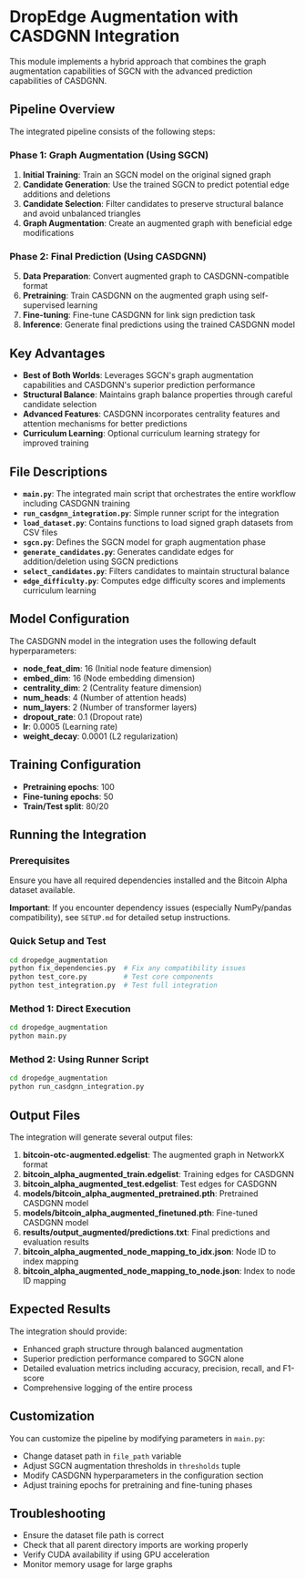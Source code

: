 # DropEdge Augmentation with CASDGNN Integration

This module implements a hybrid approach that combines the graph augmentation capabilities of SGCN with the advanced prediction capabilities of CASDGNN.

## Pipeline Overview

The integrated pipeline consists of the following steps:

### Phase 1: Graph Augmentation (Using SGCN)
1. **Initial Training**: Train an SGCN model on the original signed graph
2. **Candidate Generation**: Use the trained SGCN to predict potential edge additions and deletions
3. **Candidate Selection**: Filter candidates to preserve structural balance and avoid unbalanced triangles
4. **Graph Augmentation**: Create an augmented graph with beneficial edge modifications

### Phase 2: Final Prediction (Using CASDGNN)
5. **Data Preparation**: Convert augmented graph to CASDGNN-compatible format
6. **Pretraining**: Train CASDGNN on the augmented graph using self-supervised learning
7. **Fine-tuning**: Fine-tune CASDGNN for link sign prediction task
8. **Inference**: Generate final predictions using the trained CASDGNN model

## Key Advantages

- **Best of Both Worlds**: Leverages SGCN's graph augmentation capabilities and CASDGNN's superior prediction performance
- **Structural Balance**: Maintains graph balance properties through careful candidate selection
- **Advanced Features**: CASDGNN incorporates centrality features and attention mechanisms for better predictions
- **Curriculum Learning**: Optional curriculum learning strategy for improved training

## File Descriptions

*   **`main.py`**: The integrated main script that orchestrates the entire workflow including CASDGNN training
*   **`run_casdgnn_integration.py`**: Simple runner script for the integration
*   **`load_dataset.py`**: Contains functions to load signed graph datasets from CSV files
*   **`sgcn.py`**: Defines the SGCN model for graph augmentation phase
*   **`generate_candidates.py`**: Generates candidate edges for addition/deletion using SGCN predictions
*   **`select_candidates.py`**: Filters candidates to maintain structural balance
*   **`edge_difficulty.py`**: Computes edge difficulty scores and implements curriculum learning

## Model Configuration

The CASDGNN model in the integration uses the following default hyperparameters:

- **node_feat_dim**: 16 (Initial node feature dimension)
- **embed_dim**: 16 (Node embedding dimension)
- **centrality_dim**: 2 (Centrality feature dimension)
- **num_heads**: 4 (Number of attention heads)
- **num_layers**: 2 (Number of transformer layers)
- **dropout_rate**: 0.1 (Dropout rate)
- **lr**: 0.0005 (Learning rate)
- **weight_decay**: 0.0001 (L2 regularization)

## Training Configuration

- **Pretraining epochs**: 100
- **Fine-tuning epochs**: 50
- **Train/Test split**: 80/20

## Running the Integration

### Prerequisites
Ensure you have all required dependencies installed and the Bitcoin Alpha dataset available.

**Important**: If you encounter dependency issues (especially NumPy/pandas compatibility), see `SETUP.md` for detailed setup instructions.

### Quick Setup and Test
```bash
cd dropedge_augmentation
python fix_dependencies.py  # Fix any compatibility issues
python test_core.py         # Test core components
python test_integration.py  # Test full integration
```

### Method 1: Direct Execution
```bash
cd dropedge_augmentation
python main.py
```

### Method 2: Using Runner Script
```bash
cd dropedge_augmentation
python run_casdgnn_integration.py
```

## Output Files

The integration will generate several output files:

1. **bitcoin-otc-augmented.edgelist**: The augmented graph in NetworkX format
2. **bitcoin_alpha_augmented_train.edgelist**: Training edges for CASDGNN
3. **bitcoin_alpha_augmented_test.edgelist**: Test edges for CASDGNN
4. **models/bitcoin_alpha_augmented_pretrained.pth**: Pretrained CASDGNN model
5. **models/bitcoin_alpha_augmented_finetuned.pth**: Fine-tuned CASDGNN model
6. **results/output_augmented/predictions.txt**: Final predictions and evaluation results
7. **bitcoin_alpha_augmented_node_mapping_to_idx.json**: Node ID to index mapping
8. **bitcoin_alpha_augmented_node_mapping_to_node.json**: Index to node ID mapping

## Expected Results

The integration should provide:
- Enhanced graph structure through balanced augmentation
- Superior prediction performance compared to SGCN alone
- Detailed evaluation metrics including accuracy, precision, recall, and F1-score
- Comprehensive logging of the entire process

## Customization

You can customize the pipeline by modifying parameters in `main.py`:

- Change dataset path in `file_path` variable
- Adjust SGCN augmentation thresholds in `thresholds` tuple
- Modify CASDGNN hyperparameters in the configuration section
- Adjust training epochs for pretraining and fine-tuning phases

## Troubleshooting

- Ensure the dataset file path is correct
- Check that all parent directory imports are working properly
- Verify CUDA availability if using GPU acceleration
- Monitor memory usage for large graphs
